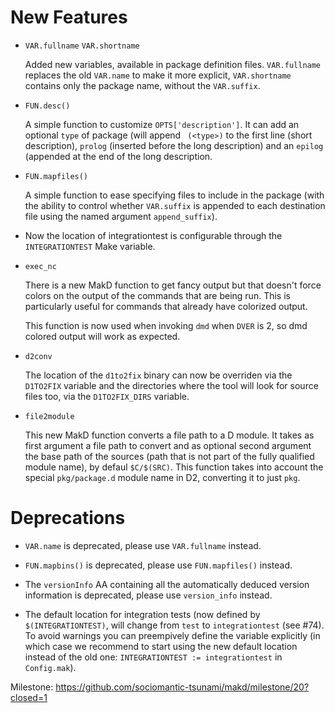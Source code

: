 New Features
============

* `VAR.fullname` `VAR.shortname`

  Added new variables, available in package definition files. `VAR.fullname` replaces the old `VAR.name` to make it more explicit, `VAR.shortname` contains only the package name, without the `VAR.suffix`.

* `FUN.desc()`

  A simple function to customize `OPTS['description']`. It can add an optional `type` of package (will append ` (<type>)` to the first line (short description), `prolog` (inserted before the long description) and an `epilog` (appended at the end of the long description.

* `FUN.mapfiles()`

  A simple function to ease specifying files to include in the package (with the ability to control whether `VAR.suffix` is appended to each destination file using the named argument `append_suffix`).

* Now the location of integrationtest is configurable through the ``INTEGRATIONTEST`` Make variable.

* `exec_nc`

  There is a new MakD function to get fancy output but that doesn't force colors on the output of the commands that are being run. This is particularly useful for commands that already have colorized output.

  This function is now used when invoking `dmd` when `DVER` is 2, so dmd colored output will work as expected.

* `d2conv`

  The location of the `d1to2fix` binary can now be overriden via the ``D1TO2FIX`` variable and the directories where the tool will look for source files too, via the `D1TO2FIX_DIRS` variable.

* `file2module`

  This new MakD function converts a file path to a D module. It takes as first argument a file path to convert and as optional second argument the base path of the sources (path that is not part of the fully qualified module name), by defaul `$C/$(SRC)`. This function takes into account the special `pkg/package.d` module name in D2, converting it to just `pkg`.

Deprecations
============

* `VAR.name` is deprecated, please use `VAR.fullname` instead.

* `FUN.mapbins()` is deprecated, please use `FUN.mapfiles()` instead.

* The `versionInfo` AA containing all the automatically deduced version
  information is deprecated, please use `version_info` instead.

* The default location for integration tests (now defined by ``$(INTEGRATIONTEST)``, will change from `test` to `integrationtest` (see #74). To avoid warnings you can preempively define the variable explicitly (in which case we recommend to start using the new default location instead of the old one: `INTEGRATIONTEST := integrationtest` in `Config.mak`).

Milestone: https://github.com/sociomantic-tsunami/makd/milestone/20?closed=1
